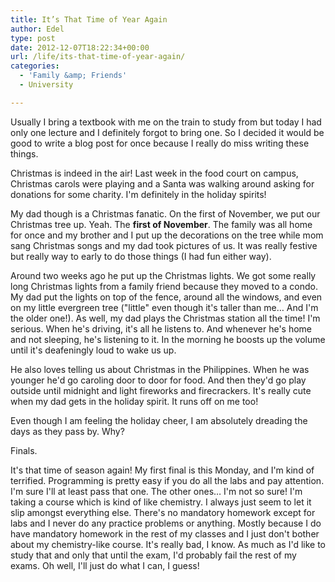 ```yaml
---
title: It’s That Time of Year Again
author: Edel
type: post
date: 2012-12-07T18:22:34+00:00
url: /life/its-that-time-of-year-again/
categories:
  - 'Family &amp; Friends'
  - University

---
```

Usually I bring a textbook with me on the train to study from but today I had only one lecture and I definitely forgot to bring one. So I decided it would be good to write a blog post for once because I really do miss writing these things.

Christmas is indeed in the air! Last week in the food court on campus, Christmas carols were playing and a Santa was walking around asking for donations for some charity. I'm definitely in the holiday spirits!

My dad though is a Christmas fanatic. On the first of November, we put our Christmas tree up. Yeah. The **first of November**. The family was all home for once and my brother and I put up the decorations on the tree while mom sang Christmas songs and my dad took pictures of us. It was really festive but really way to early to do those things (I had fun either way).

Around two weeks ago he put up the Christmas lights. We got some really long Christmas lights from a family friend because they moved to a condo. My dad put the lights on top of the fence, around all the windows, and even on my little evergreen tree ("little" even though it's taller than me&#8230; And I'm the older one!). As well, my dad plays the Christmas station all the time! I'm serious. When he's driving, it's all he listens to. And whenever he's home and not sleeping, he's listening to it. In the morning he boosts up the volume until it's deafeningly loud to wake us up.

He also loves telling us about Christmas in the Philippines. When he was younger he'd go caroling door to door for food. And then they'd go play outside until midnight and light fireworks and firecrackers. It's really cute when my dad gets in the holiday spirit. It runs off on me too!

Even though I am feeling the holiday cheer, I am absolutely dreading the days as they pass by. Why?

Finals.

It's that time of season again! My first final is this Monday, and I'm kind of terrified. Programming is pretty easy if you do all the labs and pay attention. I'm sure I'll at least pass that one. The other ones&#8230; I'm not so sure! I'm taking a course which is kind of like chemistry. I always just seem to let it slip amongst everything else. There's no mandatory homework except for labs and I never do any practice problems or anything. Mostly because I do have mandatory homework in the rest of my classes and I just don't bother about my chemistry-like course. It's really bad, I know. As much as I'd like to study that and only that until the exam, I'd probably fail the rest of my exams. Oh well, I'll just do what I can, I guess!


